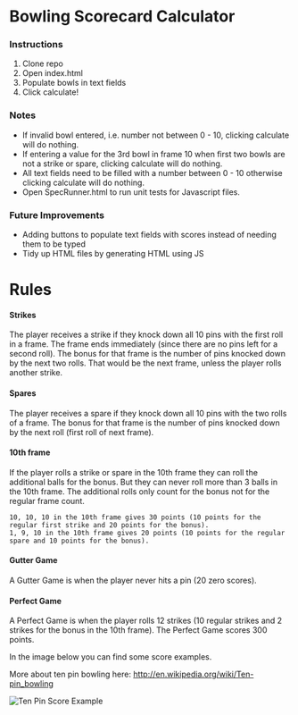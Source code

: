 
Bowling Scorecard Calculator
===========================

### Instructions

1. Clone repo
2. Open index.html
3. Populate bowls in text fields
4. Click calculate!


### Notes
- If invalid bowl entered, i.e. number not between 0 - 10, clicking calculate will do nothing.
- If entering a value for the 3rd bowl in frame 10 when first two bowls are not a strike or spare, clicking calculate will do nothing.
- All text fields need to be filled with a number between 0 - 10 otherwise clicking calculate will do nothing.
- Open SpecRunner.html to run unit tests for Javascript files.

### Future Improvements

- Adding buttons to populate text fields with scores instead of needing them to be typed
- Tidy up HTML files by generating HTML using JS



Rules
=====

#### Strikes

The player receives a strike if they knock down all 10 pins with the first roll in a frame. The frame ends immediately (since there are no pins left for a second roll). The bonus for that frame is the number of pins knocked down by the next two rolls. That would be the next frame, unless the player rolls another strike.

#### Spares

The player receives a spare if they knock down all 10 pins with the two rolls of a frame. The bonus for that frame is the number of pins knocked down by the next roll (first roll of next frame).

#### 10th frame

If the player rolls a strike or spare in the 10th frame they can roll the additional balls for the bonus. But they can never roll more than 3 balls in the 10th frame. The additional rolls only count for the bonus not for the regular frame count.

    10, 10, 10 in the 10th frame gives 30 points (10 points for the regular first strike and 20 points for the bonus).
    1, 9, 10 in the 10th frame gives 20 points (10 points for the regular spare and 10 points for the bonus).

#### Gutter Game

A Gutter Game is when the player never hits a pin (20 zero scores).

#### Perfect Game

A Perfect Game is when the player rolls 12 strikes (10 regular strikes and 2 strikes for the bonus in the 10th frame). The Perfect Game scores 300 points.

In the image below you can find some score examples.

More about ten pin bowling here: http://en.wikipedia.org/wiki/Ten-pin_bowling

![Ten Pin Score Example](images/example_ten_pin_scoring.png)
